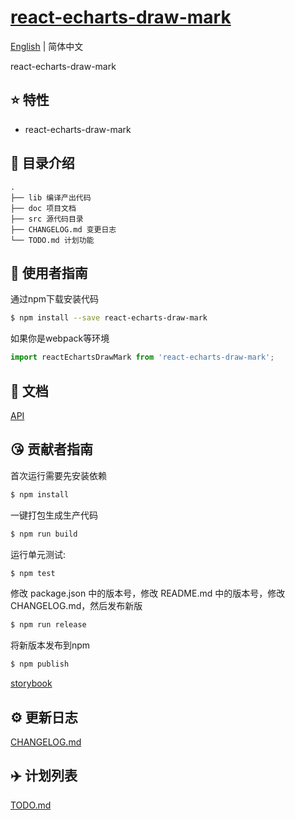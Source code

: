 # [react-echarts-draw-mark](https://github.com/aute/react-echarts-draw-mark)
[English](./README.md) | 简体中文

react-echarts-draw-mark

## :star: 特性

- react-echarts-draw-mark

## :open_file_folder: 目录介绍

```
.
├── lib 编译产出代码
├── doc 项目文档
├── src 源代码目录
├── CHANGELOG.md 变更日志
└── TODO.md 计划功能
```

## :rocket: 使用者指南

通过npm下载安装代码

```bash
$ npm install --save react-echarts-draw-mark
```


如果你是webpack等环境

```js
import reactEchartsDrawMark from 'react-echarts-draw-mark';
```

## :bookmark_tabs: 文档
[API](./doc/api.zh-CN.md)

## :kissing_heart: 贡献者指南

首次运行需要先安装依赖

```bash
$ npm install
```

一键打包生成生产代码

```bash
$ npm run build
```

运行单元测试:

```bash
$ npm test
```

修改 package.json 中的版本号，修改 README.md 中的版本号，修改 CHANGELOG.md，然后发布新版

```bash
$ npm run release
```

将新版本发布到npm

```bash
$ npm publish
```

[storybook](https://storybook.js.org/docs/)

## :gear: 更新日志
[CHANGELOG.md](./CHANGELOG.md)

## :airplane: 计划列表
[TODO.md](./TODO.md)

